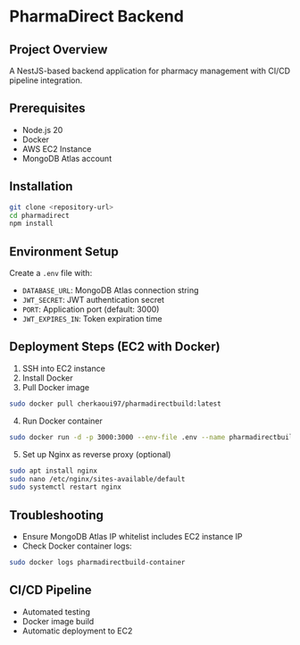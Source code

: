 # PharmaDirect Backend

## Project Overview
A NestJS-based backend application for pharmacy management with CI/CD pipeline integration.

## Prerequisites
- Node.js 20
- Docker
- AWS EC2 Instance
- MongoDB Atlas account

## Installation
```bash
git clone <repository-url>
cd pharmadirect
npm install
```

## Environment Setup
Create a `.env` file with:
- `DATABASE_URL`: MongoDB Atlas connection string
- `JWT_SECRET`: JWT authentication secret
- `PORT`: Application port (default: 3000)
- `JWT_EXPIRES_IN`: Token expiration time

## Deployment Steps (EC2 with Docker)
1. SSH into EC2 instance
2. Install Docker
3. Pull Docker image
```bash
sudo docker pull cherkaoui97/pharmadirectbuild:latest
```

4. Run Docker container
```bash
sudo docker run -d -p 3000:3000 --env-file .env --name pharmadirectbuild-container cherkaoui97/pharmadirectbuild
```

5. Set up Nginx as reverse proxy (optional)
```bash
sudo apt install nginx
sudo nano /etc/nginx/sites-available/default
sudo systemctl restart nginx
```

## Troubleshooting
- Ensure MongoDB Atlas IP whitelist includes EC2 instance IP
- Check Docker container logs: 
```bash
sudo docker logs pharmadirectbuild-container
```

## CI/CD Pipeline
- Automated testing
- Docker image build
- Automatic deployment to EC2
